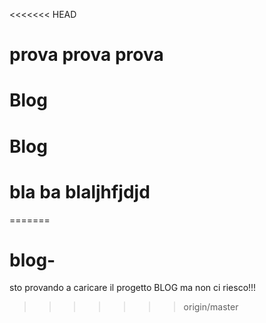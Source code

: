 <<<<<<< HEAD
# prova prova prova
# Blog
# Blog
# bla ba blaljhfjdjd
=======
# blog-
sto provando a caricare il progetto BLOG ma non ci riesco!!!
>>>>>>> origin/master
